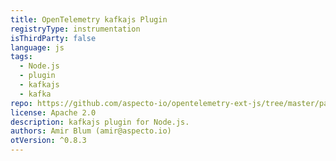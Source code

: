 ```yaml
---
title: OpenTelemetry kafkajs Plugin
registryType: instrumentation
isThirdParty: false
language: js
tags:
  - Node.js
  - plugin
  - kafkajs
  - kafka
repo: https://github.com/aspecto-io/opentelemetry-ext-js/tree/master/packages/plugin-kafkajs
license: Apache 2.0
description: kafkajs plugin for Node.js.
authors: Amir Blum (amir@aspecto.io)
otVersion: ^0.8.3
---
```

